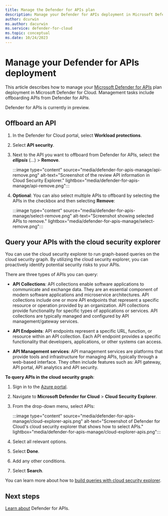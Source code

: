 ```yaml
---
title: Manage the Defender for APIs plan
description: Manage your Defender for APIs deployment in Microsoft Defender for Cloud
author: dcurwin
ms.author: dacurwin
ms.service: defender-for-cloud
ms.topic: conceptual
ms.date: 10/24/2023
---
```


# Manage your Defender for APIs deployment

This article describes how to manage your [Microsoft Defender for APIs](defender-for-apis-introduction.md) plan deployment in Microsoft Defender for Cloud. Management tasks include offboarding APIs from Defender for APIs.

Defender for APIs is currently in preview.

## Offboard an API

1. In the Defender for Cloud portal, select **Workload protections**.
1. Select **API security**.
1. Next to the API you want to offboard from Defender for APIs, select the ***ellipsis*** (...) > **Remove**.

    :::image type="content" source="media/defender-for-apis-manage/api-remove.png" alt-text="Screenshot of the review API information in Cloud Security Explorer." lightbox="media/defender-for-apis-manage/api-remove.png":::

1. **Optional**: You can also select multiple APIs to offboard by selecting the APIs in the checkbox and then selecting **Remove**:

    :::image type="content" source="media/defender-for-apis-manage/select-remove.png" alt-text="Screenshot showing selected APIs to remove." lightbox="media/defender-for-apis-manage/select-remove.png":::

## Query your APIs with the cloud security explorer

You can use the cloud security explorer to run graph-based queries on the cloud security graph. By utilizing the cloud security explorer, you can proactively identify potential security risks to your APIs.

There are three types of APIs you can query:

- **API Collections**: API collections enable software applications to communicate and exchange data. They are an essential component of modern software applications and microservice architectures. API collections include one or more API endpoints that represent a specific resource or operation provided by an organization. API collections provide functionality for specific types of applications or services. API collections are typically managed and configured by API management/gateway services.

- **API Endpoints**: API endpoints represent a specific URL, function, or resource within an API collection. Each API endpoint provides a specific functionality that developers, applications, or other systems can access.

- **API Management services**: API management services are platforms that provide tools and infrastructure for managing APIs, typically through a web-based interface. They often include features such as: API gateway, API portal, API analytics and API security.

**To query APIs in the cloud security graph**:

1. Sign in to the [Azure portal](https://portal.azure.com/).

1. Navigate to **Microsoft Defender for Cloud** > **Cloud Security Explorer**.

1. From the drop-down menu, select APIs:

    :::image type="content" source="media/defender-for-apis-manage/cloud-explorer-apis.png" alt-text="Screenshot of Defender for Cloud's cloud security explorer that shows how to select APIs." lightbox="media/defender-for-apis-manage/cloud-explorer-apis.png":::

1. Select all relevant options.

1. Select **Done**.

1. Add any other conditions.

1. Select **Search**.

You can learn more about how to [build queries with cloud security explorer](how-to-manage-cloud-security-explorer.md).

## Next steps

[Learn about](defender-for-apis-introduction.md) Defender for APIs.


